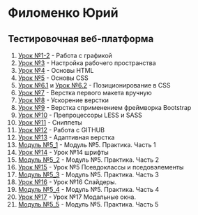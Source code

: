 # Филоменко Юрий
## Тестировочная веб-платформа

1. [Урок №1-2](/lesson_2/ "Урок №2 работа с графикой") - Работа с графикой  
2. [Урок №3](/lesson_3/ "Урок №3 настройка рабочего пространства") - Настройка рабочего пространства  
3. [Урок №4](https://castezar.github.io/lesson_4/index.html "Урок №4 основы HTML") - Основы HTML  
4. [Урок №5](https://castezar.github.io/lesson_5/index.html "Урок №5 основы CSS") - Основы CSS  
5. [Урок №6.1](https://castezar.github.io/lesson_6/index.html "Урок №6 позиционирование в CSS") и [Урок №6.2](https://castezar.github.io/lesson_6_1/index.html "Урок №6.2 позиционирование в CSS") - Позиционирование в CSS  
6. [Урок №7](https://castezar.github.io/lesson_7/index.html "Урок №7 верстка первого макета вручную") - Верстка первого макета вручную  
7. [Урок №8](https://castezar.github.io/lesson_8/index.html "Урок №8 ускорение верстки") - Ускорение верстки   
8. [Урок №9](https://castezar.github.io/lesson_9/index.html "Урок №9 верстка на Bootstrap") - Верстка сприменением фреймворка Bootstrap    
9. [Урок №10](/lesson_10/ "Урок №10 препроцессоры LESS и SASS ") - Препроцессоры LESS и SASS  
10. [Урок №11](/lesson_11/ "Урок №11 сниппеты") - Сниппеты  
11. [Урок №12](/lesson_12/ "Урок №12 работа с GITHUB") - Работа с GITHUB  
13. [Урок №13](https://castezar.github.io/lesson_13/index.html "Урок №13 Адаптивая верстка") - Адаптивная верстка  
14. [Модуль №5_1](https://castezar.github.io/modul_5_1/index.html "Модуль №5 Практика") - Модуль №5. Практика. Часть 1  
15. [Урок №14](https://castezar.github.io/lesson_14/index.html "Урок №14 шрифты") - Урок №14 шрифты
16. [Модуль №5_2](https://castezar.github.io/modul_5_2/index.html "Модуль №5 Практика. Часть 2.") - Модуль №5. Практика. Часть 2  
17. [Урок №15](https://castezar.github.io/lesson_15/index.html "Урок №15 Псевдоклассы и пседовэлементы") - Урок №5 Псевдоклассы и пседовэлементы  
18. [Модуль №5_3](https://castezar.github.io/modul_5_3/index.html "Модуль №5 Практика. Часть 3.") - Модуль №5. Практика. Часть 3
19. [Урок №16](https://castezar.github.io/lesson_16/index.html "Урок №16 слайдеры") - Урок №16 Слайдеры.  
20. [Модуль №5_4](https://castezar.github.io/modul_5_4/index.html "Модуль №5 Практика. Часть 4.") - Модуль №5. Практика. Часть 4  
21. [Урок №17]( https://castezar.github.io/lesson_17/index.html "Урок №17 модальные окна") - Урок №17 Модальные окна.  
22. [Модуль №5_5](https://castezar.github.io/modul_5_5/index.html "Модуль №5 Практика. Часть 5.") - Модуль №5. Практика. Часть 5 
